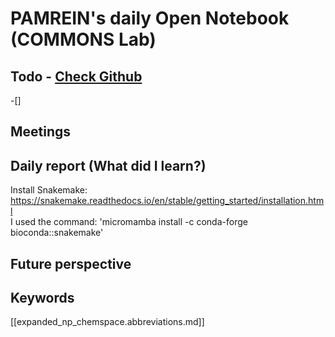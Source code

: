 
# PAMREIN's daily Open Notebook (COMMONS Lab)

## Todo - [Check Github](https://github.com/orgs/commons-research/projects/2/views/1)
-[]


## Meetings



## Daily report (What did I learn?)
Install Snakemake: <https://snakemake.readthedocs.io/en/stable/getting_started/installation.html>  
I used the command: 'micromamba install -c conda-forge bioconda::snakemake'


## Future perspective



## Keywords
[[expanded_np_chemspace.abbreviations.md]]
